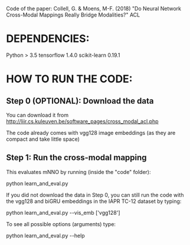 
Code of the paper: Collell, G. & Moens, M-F. (2018) "Do Neural Network Cross-Modal Mappings Really Bridge Modalities?" ACL


# DEPENDENCIES:

Python > 3.5
tensorflow
 1.4.0
scikit-learn 0.19.1


# HOW TO RUN THE CODE:


## Step 0 (OPTIONAL): Download the data 

You can download it from http://liir.cs.kuleuven.be/software_pages/cross_modal_acl.php

The code already comes with vgg128 image embeddings (as they are compact and take little space) 


## Step 1: Run the cross-modal mapping 

This evaluates mNNO by running (inside the "code" folder): 

python learn_and_eval.py

If you did not download the data in Step 0, you can still run the code with the vgg128 and biGRU embeddings in the IAPR TC-12 dataset by typing: 

python learn_and_eval.py --vis_emb ['vgg128']

To see all possible options (arguments) type:

python learn_and_eval.py --help




